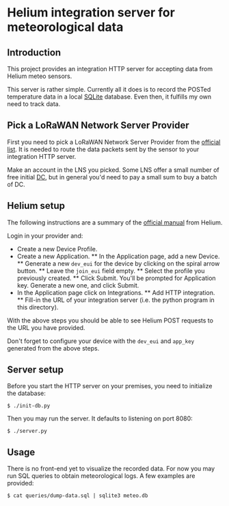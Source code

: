 # Helium integration server for meteorological data

## Introduction

This project provides an integration HTTP server for accepting data from Helium meteo sensors.

This server is rather simple. Currently all it does is to record the POSTed temperature data in a local [SQLite](https://www.sqlite.org) database. Even then, it fulfills my own need to track data.

## Pick a LoRaWAN Network Server Provider
First you need to pick a LoRaWAN Network Server Provider from the [official list](https://docs.helium.com/iot/find-a-lns-provider/). It is needed to route the data packets sent by the sensor to your integration HTTP server.

Make an account in the LNS you picked. Some LNS offer a small number of free initial [DC](https://docs.helium.com/tokens/data-credit/), but in general you'd need to pay a small sum to buy a batch of DC.

## Helium setup
The following instructions are a summary of the [official manual](https://docs.helium.com/console/adding-devices/) from Helium.

Login in your provider and:
 * Create a new Device Profile.
 * Create a new Application.
   ** In the Application page, add a new Device.
   ** Generate a new `dev_eui` for the device by clicking on the spiral arrow button.
   ** Leave the `join_eui` field empty.
   ** Select the profile you previously created.
   ** Click Submit. You'll be prompted for Application key. Generate a new one, and click Submit.
 * In the Application page click on Integrations.
   ** Add HTTP integration.
   ** Fill-in the URL of your integration server (i.e. the python program in this directory).

With the above steps you should be able to see Helium POST requests to the URL you have provided.

Don't forget to configure your device with the `dev_eui` and `app_key` generated from the above steps.

## Server setup

Before you start the HTTP server on your premises, you need to initialize the database:

    $ ./init-db.py

Then you may run the server. It defaults to listening on port 8080:

    $ ./server.py

## Usage

There is no front-end yet to visualize the recorded data. For now you may run SQL queries to obtain meteorological logs. A few examples are provided:

    $ cat queries/dump-data.sql | sqlite3 meteo.db
